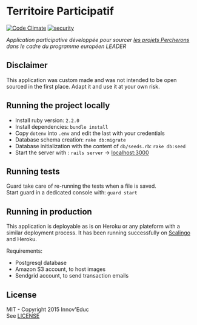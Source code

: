 # Territoire Participatif

[![Code Climate](https://codeclimate.com/github/WildCodeSchool/territoire_participatif/badges/gpa.svg)](https://codeclimate.com/github/WildCodeSchool/territoire_participatif)
[![security](https://hakiri.io/github/WildCodeSchool/territoire_participatif/master.svg)](https://hakiri.io/github/WildCodeSchool/territoire_participatif/master)

_Application participative développée pour sourcer [les projets Percherons](https://www.percheparticipatif.fr/)
dans le cadre du programme européen LEADER_

## Disclaimer

This application was custom made and was not intended to be open sourced in the first place.
Adapt it and use it at your own risk.

## Running the project locally

* Install ruby version: `2.2.0`
* Install dependencies: `bundle install`
* Copy `dotenv` into `.env` and edit the last with your credentials
* Database schema creation: `rake db:migrate`
* Database initialization with the content of `db/seeds.rb`: `rake db:seed`
* Start the server with : `rails server` -> <localhost:3000>

## Running tests

Guard take care of re-running the tests when a file is saved.  
Start guard in a dedicated console with: `guard start`

## Running in production

This application is deployable as is on Heroku or any plateform with a similar 
deployment process. It has been running successfully on [Scalingo](https://scalingo.com/) and Heroku.

Requirements:

* Postgresql database
* Amazon S3 account, to host images
* Sendgrid account, to send transaction emails

## License

MIT - Copyright 2015 Innov'Educ  
See  [LICENSE](LICENSE.md)
